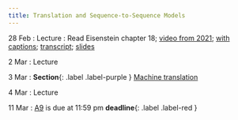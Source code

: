 ```yaml
---
title: Translation and Sequence-to-Sequence Models
---
```


28 Feb
: Lecture
  : Read Eisenstein chapter 18; [video from 2021](https://drive.google.com/file/d/18J0RTgezne5rfu5f9ryaA4Yu1V567q28/view?usp=sharing); [with captions](https://drive.google.com/file/d/1Sej4uNP5bjH0Cot73QKVu5ymHbRWwbN7/view?usp=sharing); [transcript](https://drive.google.com/file/d/1UR1RuQCQHVHn4CL5KabtlnVK7DLnt0WK/view?usp=sharing); [slides](https://drive.google.com/file/d/1BZ6IKDjn12TI8Vg-uf0PvSMZg_C1T9gm/view?usp=sharing) 

2 Mar
: Lecture

3 Mar
: **Section**{: .label .label-purple } [Machine translation](#)

4 Mar
: Lecture

11 Mar
: [A9](assets/docs/A9.pdf) is due at 11:59 pm **deadline**{: .label .label-red }


